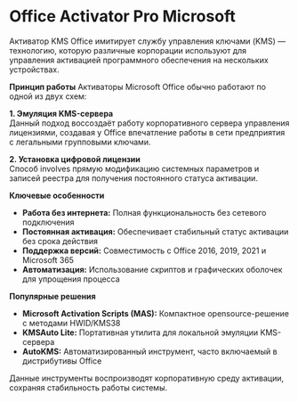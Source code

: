 # Office Activator Pro Microsoft 
Активатор KMS Office имитирует службу управления ключами (KMS) — технологию, которую различные корпорации используют для управления активацией программного обеспечения на нескольких устройствах.

**Принцип работы**
Активаторы Microsoft Office обычно работают по одной из двух схем:

**1. Эмуляция KMS-сервера**  
Данный подход воссоздаёт работу корпоративного сервера управления лицензиями, создавая у Office впечатление работы в сети предприятия с легальными групповыми ключами.

**2. Установка цифровой лицензии**  
Способ involves прямую модификацию системных параметров и записей реестра для получения постоянного статуса активации.

**Ключевые особенности**
- **Работа без интернета:** Полная функциональность без сетевого подключения
- **Постоянная активация:** Обеспечивает стабильный статус активации без срока действия
- **Поддержка версий:** Совместимость с Office 2016, 2019, 2021 и Microsoft 365
- **Автоматизация:** Использование скриптов и графических оболочек для упрощения процесса

**Популярные решения**
- **Microsoft Activation Scripts (MAS):** Компактное opensource-решение с методами HWID/KMS38
- **KMSAuto Lite:** Портативная утилита для локальной эмуляции KMS-сервера
- **AutoKMS:** Автоматизированный инструмент, часто включаемый в дистрибутивы Office

Данные инструменты воспроизводят корпоративную среду активации, сохраняя стабильность работы системы.
